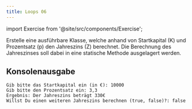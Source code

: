 ```yaml
---
title: Loops 06
---
```


import Exercise from '@site/src/components/Exercise';

Erstelle eine ausführbare Klasse, welche anhand von Startkapital (K) und 
Prozentsatz (p) den Jahreszins (Z) berechnet. Die Berechnung des Jahreszinses 
soll dabei in eine statische Methode ausgelagert werden.

## Konsolenausgabe

```console
Gib bitte das Startkapital ein (in €): 10000
Gib bitte den Prozentsatz ein: 3,3
Ergebnis: Der Jahreszins beträgt 330€
Willst Du einen weiteren Jahreszins berechnen (true, false)?: false
```

<Exercise pullRequest="15" branchSuffix="loops/06" />
